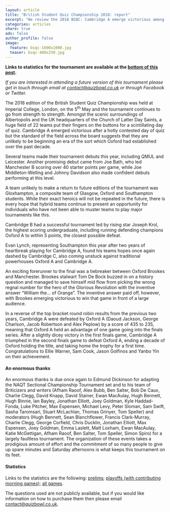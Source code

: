 ```yaml
---
layout: article
title: "British Student Quiz Championship 2018: report"
excerpt: "We review the 2018 BSQC: Cambridge A emerge victorious among some strong debuts across the field."
categories: articles
share: true
ads: false
author_profile: false
image:
  feature: bsqc-1600x1000.jpg
  teaser: bsqc-400x250.jpg
---
```


**Links to statistics for the tournament are available at the [bottom of this post](#statistics).**

*If you are interested in attending a future version of this tournament please get in touch through email at <contact@quizbowl.co.uk> or through Facebook or Twitter.*

The 2018 edition of the British Student Quiz Championship was held at Imperial College, London, on the 5<sup>th</sup> May and the tournament continues to go from strength to strength. Amongst the scenic surroundings of Albertopolis and the UK headquarters of the Church of Latter Day Saints, a huge field of 22 teams put their fingers on the buttons for a scintillating day of quiz.   Cambridge A emerged victorious after a hotly contested day of quiz but the standard of the field across the board suggests that they are unlikely to be beginning an era of the sort which Oxford had established over the past decade.
 
Several teams made their tournament debuts this year, including QMUL and Leicester. Another promising debut came from Joe Bath, who led Manchester B scoring over 40 starter points per game, while Joe Middleton-Welling and Johnny Davidson also made confident debuts performing at this level. 
 
A team unlikely to make a return to future editions of the tournament was Gloxhampton, a composite team of Glasgow, Oxford and Southampton students. While their exact heroics will not be repeated in the future, there is every hope that hybrid teams continue to present an opportunity for individuals who have not been able to muster teams to play major tournaments like this. 
 
Cambridge B had a successful tournament led by rising star Joseph Krol, the highest scoring undergraduate, including running defending champions Oxford A to within 5 points, the closest possible defeat.
 
Evan Lynch, representing Southampton this year after two years of heartbreak playing for Cambridge A, found his teams hopes once again dashed by Cambridge C, also coming unstuck against traditional powerhouses Oxford A and Cambridge A. 
 
An exciting forerunner to the final was a tiebreaker between Oxford Brookes and Manchester. Brookes stalwart Tom De Bock buzzed in on a history question and managed to save himself mid flow from picking the wrong regnal number for the hero of the Glorious Revolution with the inventive answer “William the… of Orange”. The inventive answer paid off, however, with Brookes emerging victorious to win that game in front of a large audience.
 
In a reverse of the top bracket round robin results from the previous two years, Cambridge A were defeated by Oxford A (Daoud Jackson, George Charlson, Jacob Robertson and Alex Peplow) by a score of 435 to 235, meaning that Oxford A held an advantage of one game going into the finals series. After a slightly dicey victory in the first finals game, Cambridge A triumphed in the second finals game to defeat Oxford A, ending a decade of Oxford holding the title, and taking home the trophy for a first time. Congratulations to Ellie Warner, Sam Cook, Jason Golfinos and Yanbo Yin on their achievement. 
 
#### An enormous thanks
An enormous thanks is due once again to Edmund Dickinson for adapting the NAQT Sectional Championship Tournament set and to his team of Briticizers and writers (Afham Raoof, Alex Bubb, Ben Salter, Bob De Caux, Charlie Clegg, David Knapp, David Stainer, Ewan MacAulay, Hugh Bennett, Hugh Binnie, Ian Bayley, Jonathan Elliott, Joey Goldman, Kyle Haddad-Fonda, Luke Pitcher, Max Espensen, Michael Levy, Peter Sloman, Sam Swift, Sasha Taromsari, Stuart McLachlan, Thomas Grinyer, Tom Speller)  and moderators (Hugh Bennett, Sean Blanchflower, Francis Clark-Murray, Charlie Clegg, George Corfield, Chris Ducklin, Jonathan Elliott, Max Espensen, Joey Goldman, Emma Laslett, Matt Loxham, Ewan MacAulay, Katie McGettigan, Afham Raoof, Ben Salter, Tom Speller, Simon Spiro) for a largely faultless tournament. The organization of these events takes a prodigious amount of effort and the commitment of so many people to give up spare minutes and Saturday afternoons is what keeps this tournament on its feet.

#### Statistics
Links to the statistics are the following: [prelims](http://www.hsquizbowl.org/db/tournaments/5089/stats/prelims/); [playoffs (with contributing morning games)](http://www.hsquizbowl.org/…/tournaments/5089/stats/playoffs/); [all games]([http://www.hsquizbowl.org/…/tournamen…/5089/stats/all_games/).

The questions used are not publicly available, but if you would like information on how to purchase them then please email <contact@quizbowl.co.uk>. 
